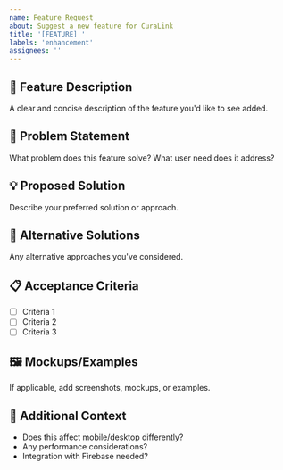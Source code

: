 ```yaml
---
name: Feature Request
about: Suggest a new feature for CuraLink
title: '[FEATURE] '
labels: 'enhancement'
assignees: ''
---
```


## 🚀 Feature Description
A clear and concise description of the feature you'd like to see added.

## 🎯 Problem Statement
What problem does this feature solve? What user need does it address?

## 💡 Proposed Solution
Describe your preferred solution or approach.

## 🔄 Alternative Solutions
Any alternative approaches you've considered.

## 📋 Acceptance Criteria
- [ ] Criteria 1
- [ ] Criteria 2
- [ ] Criteria 3

## 🖼️ Mockups/Examples
If applicable, add screenshots, mockups, or examples.

## 📱 Additional Context
- Does this affect mobile/desktop differently?
- Any performance considerations?
- Integration with Firebase needed?

